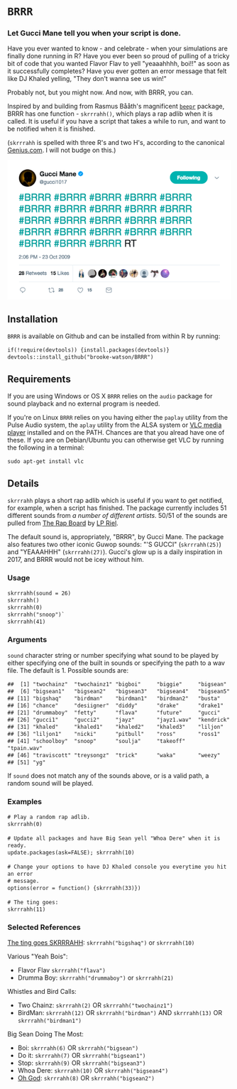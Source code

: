 # `BRRR`

### Let Gucci Mane tell you when your script is done.


Have you ever wanted to know - and celebrate - when your simulations are
finally done running in R? Have you ever been so proud of pulling of a
tricky bit of code that you wanted Flavor Flav to yell "yeaaahhhh,
boi!!" as soon as it successfully completes? Have you ever gotten an
error message that felt like DJ Khaled yelling, "They don't wanna see us
win!"

Probably not, but you might now. And now, with BRRR, you can.

Inspired by and building from Rasmus Bååth's magnificent
[`beepr`](https://github.com/rasmusab/beepr) package, BRRR has one
function - `skrrrahh()`, which plays a rap adlib when it is called. It
is useful if you have a script that takes a while to run, and want to be
notified when it is finished.



(`skrrrahh` is spelled with three R's and two H's, according to the
canonical [Genius.com](https://genius.com/12737380). I will not budge on
this.)

<img src="inst/imgs/BRRR.png"/></img>


Installation
------------

`BRRR` is available on Github and can be installed from within R by
running:

    if(!require(devtools)) {install.packages(devtools)}
    devtools::install_github("brooke-watson/BRRR")

Requirements
------------

If you are using Windows or OS X `BRRR` relies on the `audio` package
for sound playback and no external program is needed.

If you're on Linux `BRRR` relies on you having either the `paplay`
utility from the Pulse Audio system, the `aplay` utility from the ALSA
system or [VLC media player](http://www.videolan.org/vlc/index.html)
installed and on the PATH. Chances are that you alread have one of
these. If you are on Debian/Ubuntu you can otherwise get VLC by running
the following in a terminal:

    sudo apt-get install vlc

Details
-------

`skrrrahh` plays a short rap adlib which is useful if you want to get
notified, for example, when a script has finished. The package currently
includes 51 different sounds from *a number of different artists*. 50/51
of the sounds are pulled from [The Rap Board](therapboard.com) by [LP
Riel](http://www.lpriel.com/). 

The default sound is, appropriately, "BRRR", by Gucci Mane. The package also features two other iconic Guwop sounds: "'S GUCCI" (`skrrrahh(25)`) and "YEAAAHHH" (`skrrrahh(27)`). Gucci's glow up is a daily inspiration in 2017, and BRRR would not be icey without him. 

### Usage

```
skrrrahh(sound = 26)
skrrrahh()
skrrrahh(0)
skrrrahh("snoop")`
skrrrahh(41)
```

### Arguments

`sound` character string or number specifying what sound to be played by
either specifying one of the built in sounds or specifying the path to a
wav file. The default is 1. Possible sounds are:

    ##  [1] "twochainz"  "twochainz1" "bigboi"     "biggie"     "bigsean"   
    ##  [6] "bigsean1"   "bigsean2"   "bigsean3"   "bigsean4"   "bigsean5"  
    ## [11] "bigshaq"    "birdman"    "birdman1"   "birdman2"   "busta"     
    ## [16] "chance"     "desiigner"  "diddy"      "drake"      "drake1"    
    ## [21] "drummaboy"  "fetty"      "flava"      "future"     "gucci"     
    ## [26] "gucci1"     "gucci2"     "jayz"       "jayz1.wav"  "kendrick"  
    ## [31] "khaled"     "khaled1"    "khaled2"    "khaled3"    "liljon"    
    ## [36] "liljon1"    "nicki"      "pitbull"    "ross"       "ross1"     
    ## [41] "schoolboy"  "snoop"      "soulja"     "takeoff"    "tpain.wav" 
    ## [46] "traviscott" "treysongz"  "trick"      "waka"       "weezy"     
    ## [51] "yg"
    
If `sound` does not match any of the sounds above, or is a valid path, a
random sound will be played.

### Examples

    # Play a random rap adlib.
    skrrrahh(0)

    # Update all packages and have Big Sean yell "Whoa Dere" when it is ready.  
    update.packages(ask=FALSE); skrrrahh(10)

    # Change your options to have DJ Khaled console you everytime you hit an error
    # message.
    options(error = function() {skrrrahh(33)})

    # The ting goes: 
    skrrrahh(11)
    
### Selected References

[The ting goes SKRRRAHH](https://twitter.com/lilbabycurl/status/904208633386369024): `skrrrahh("bigshaq")` or `skrrrahh(10)`

Various "Yeah Bois": 
- Flavor Flav `skrrrahh("flava")` 
- Drumma Boy: `skrrrahh("drummaboy")` or `skrrrahh(21)` 

Whistles and Bird Calls: 
- Two Chainz: `skrrrahh(2)` OR `skrrrahh("twochainz1")`
- BirdMan: `skrrrahh(12)` OR `skrrrahh("birdman")` AND `skrrrahh(13)` OR `skrrrahh("birdman1")`

Big Sean Doing The Most: 
- Boi:  `skrrrahh(6)` OR `skrrrahh("bigsean")`
- Do it: `skrrrahh(7)` OR `skrrrahh("bigsean1")`
- Stop: `skrrrahh(9)` OR `skrrrahh("bigsean3")`
- Whoa Dere: `skrrrahh(10)` OR `skrrrahh("bigsean4")`
- [Oh God](https://www.youtube.com/watch?v=--5uWXZLIi8): `skrrrahh(8)` OR `skrrrahh("bigsean2")`
